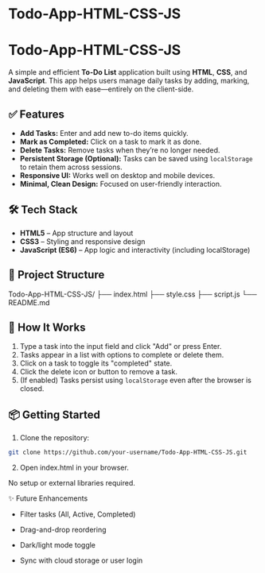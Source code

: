 # Todo-App-HTML-CSS-JS

# Todo-App-HTML-CSS-JS

A simple and efficient **To-Do List** application built using **HTML**, **CSS**, and **JavaScript**. This app helps users manage daily tasks by adding, marking, and deleting them with ease—entirely on the client-side.

## ✅ Features

- **Add Tasks:** Enter and add new to-do items quickly.
- **Mark as Completed:** Click on a task to mark it as done.
- **Delete Tasks:** Remove tasks when they’re no longer needed.
- **Persistent Storage (Optional):** Tasks can be saved using `localStorage` to retain them across sessions.
- **Responsive UI:** Works well on desktop and mobile devices.
- **Minimal, Clean Design:** Focused on user-friendly interaction.

## 🛠️ Tech Stack

- **HTML5** – App structure and layout
- **CSS3** – Styling and responsive design
- **JavaScript (ES6)** – App logic and interactivity (including localStorage)

## 📁 Project Structure

Todo-App-HTML-CSS-JS/
├── index.html
├── style.css
├── script.js
└── README.md

## 🧠 How It Works

1. Type a task into the input field and click "Add" or press Enter.
2. Tasks appear in a list with options to complete or delete them.
3. Click on a task to toggle its "completed" state.
4. Click the delete icon or button to remove a task.
5. (If enabled) Tasks persist using `localStorage` even after the browser is closed.

## 📦 Getting Started

1. Clone the repository:

```bash
git clone https://github.com/your-username/Todo-App-HTML-CSS-JS.git
```

2. Open index.html in your browser.

No setup or external libraries required.

✨ Future Enhancements

- Filter tasks (All, Active, Completed)

- Drag-and-drop reordering

- Dark/light mode toggle

- Sync with cloud storage or user login
